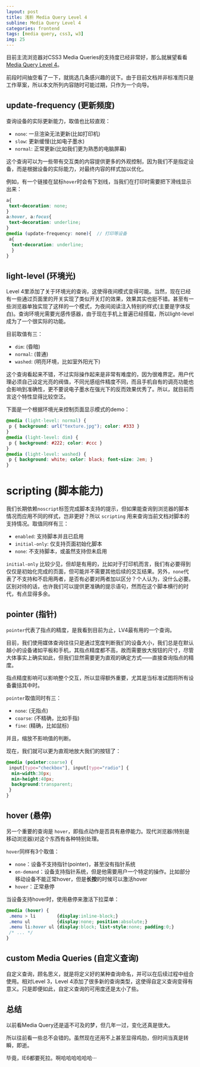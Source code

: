 ```yaml
---
layout: post
title: 浅析 Media Query Level 4
subline: Media Query Level 4
categories: frontend
tags: [media query, css3, w3]
img: 25
---
```


目前主流浏览器对CSS3 Media Queries的支持度已经非常好，那么就展望看看[Media Query Level 4](http://dev.w3.org/csswg/mediaqueries-4/)。

前段时间抽空看了一下，就挑选几条感兴趣的说下。由于目前文档并非标准而只是工作草案，所以本文所列内容随时可能过期，只作为一个向导。

## update-frequency (更新频度)

查询设备的实际更新能力，取值也比较直观：

- `none`: 一旦渲染无法更新(比如打印机)
- `slow`: 更新缓慢(比如电子墨水)
- `normal`: 正常更新(比如我们更为熟悉的电脑屏幕)

这个查询可以为一些带有交互类的内容提供更多的外观控制，因为我们不是指定设备，而是根据设备的实际能力，对最终内容的样式加以优化。

例如，有一个链接在鼠标`hover`时会有下划线，当我们在打印时需要把下滑线显示出来：

```scss
a{
 text-decoration: none;
}
a:hover, a:focus{
 text-decoration: underline;
}
@media (update-frequency: none){  // 打印等设备
 a{
  text-decoration: underline;
  }
}
```

## light-level (环境光)

Level 4里添加了关于环境光的查询，这使得夜间模式变得可能。当然，现在已经有一些通过页面里的开关实现了类似开关灯的效果，效果其实也挺不错。甚至有一些浏览器单独实现了这样的一个模式，为夜间阅读注入特别的样式(主要是字体反白)。查询环境光需要光感传感器，由于现在手机上普遍已经搭载，所以light-level成为了一个很实际的功能。

目前取值有三：

- `dim`: (昏暗)
- `normal`: (普通)
- `washed`: (明亮环境，比如室外阳光下)

这个查询看起来不错，不过实际操作起来是非常有难度的，因为很难界定。用户代理必须自己设定光亮的阀值，不同光感组件精度不同，而且手机自有的调亮功能也会影响到准确性，更不要说电子墨水在强光下的反而效果优秀了。所以，就目前而言这个特性显得比较空泛。

下面是一个根据环境光来控制页面显示模式的demo：

```css
@media (light-level: normal) {
 p { background: url("texture.jpg"); color: #333 }
}
@media (light-level: dim) {
 p { background: #222; color: #ccc }
}
@media (light-level: washed) {
 p { background: white; color: black; font-size: 2em; }
}
```

# scripting (脚本能力)

我们长期依赖`noscript`标签完成脚本支持的提示，但如果能查询到浏览器的脚本情况而应用不同的样式，岂非更好？所以 `scripting` 用来查询当前文档对脚本的支持情况。取值同样有三：

- `enabled`: 支持脚本并且已启用
- `initial-only`: 仅支持页面初始化脚本
- `none`:    不支持脚本，或虽然支持但未启用

`initial-only` 比较少见，但却是有用的，比如对于打印机而言，我们有必要得到仅仅是初始化完成的页面，但可能并不需要其他后续的交互结果。另外，`none`代表了不支持和不启用两者，是否有必要对两者加以区分？个人认为，没什么必要。区别对待的话，也许我们可以提供更准确的提示语句，然而在这个脚本横行的时代，有点显得多余。

## pointer (指针)

`pointer`代表了指点的精度，是我看到目前为止，LV4最有用的一个查询。

目前，我们使用媒体查询往往只是通过宽度判断我们的设备大小，我们总是在默认越小的设备诸如平板和手机，其指点精度都不高，故而需要放大按钮的尺寸，尽管大体事实上确实如此，但我们显然需要更为直观的确定方式——直接查询指点的精度。

指点精度影响可以影响整个交互，所以显得额外重要，尤其是当标准试图将所有设备囊括其中时。

`pointer`取值同时有三：

- `none`: (无指点)
- `coarse`: (不精确，比如手指)
- `fine`: (精确，比如鼠标)

并且，缩放不影响值的判断。

现在，我们就可以更为直观地放大我们的按钮了：

```css
@media (pointer:coarse) {
 input[type="checkbox"], input[type="radio"] {
  min-width:30px;
  min-height:40px;
  background:transparent;
 }
}
```

## hover (悬停)

另一个重要的查询是 `hover`，即指点动作是否具有悬停能力。现代浏览器(特别是移动浏览器)对这个东西有各种特别处理。

`hover`同样有3个取值：

- `none`：设备不支持指针(pointer)，甚至没有指针系统
- `on-demand`：设备支持指针系统，但是他需要用户一个特定的操作。比如部分移动设备不能正常hover，但是**长按**的时候可以激活hover
- `hover`：正常悬停

当设备支持hover时，使用悬停来激活下拉菜单：

```css
@media (hover) {
 .menu > li        {display:inline-block;}
 .menu ul          {display:none; position:absolute;}
 .menu li:hover ul {display:block; list-style:none; padding:0;}
 /* ... */
}
```

## custom Media Queries (自定义查询)

自定义查询，顾名思义，就是将定义好的某种查询命名，并可以在后续过程中组合使用。相对Level 3，Level 4添加了很多新的查询类型，这使得自定义查询变得有意义。只是即便如此，自定义查询的可用度还是太小了些。

## 总结

以前看Media Query还是遥不可及的梦，但几年一过，变化还真是很大。

所以往前看一些总不会错的。虽然现在还用不上甚至显得鸡肋，但时间当真是转瞬，即逝。

毕竟，IE6都要死拉。啊哈哈哈哈哈哈···

